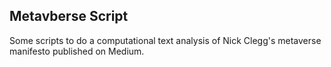 ## Metavberse Script

Some scripts to do a computational text analysis of Nick Clegg's
metaverse manifesto published on Medium. 